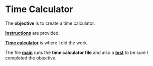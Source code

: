 # Time Calculator

The **objective** is to create a time calculator.

[**Instructions**](https://github.com/LautaroOchotorena/Scientific-Computing-with-Python-Freecodecamp/blob/main/Time%20Calculator/Instructions.md) are provided.

[**Time calculator**](https://github.com/LautaroOchotorena/Scientific-Computing-with-Python-Freecodecamp/blob/main/Time%20Calculator/time_calculator.py) is where I did the work.

The file [**main**](https://github.com/LautaroOchotorena/Scientific-Computing-with-Python-Freecodecamp/blob/main/Time%20Calculator/main.py) runs the **time calculator file** and also a [**test**](https://github.com/LautaroOchotorena/Scientific-Computing-with-Python-Freecodecamp/blob/main/Time%20Calculator/test_module.py) to be sure I completed the objective.
